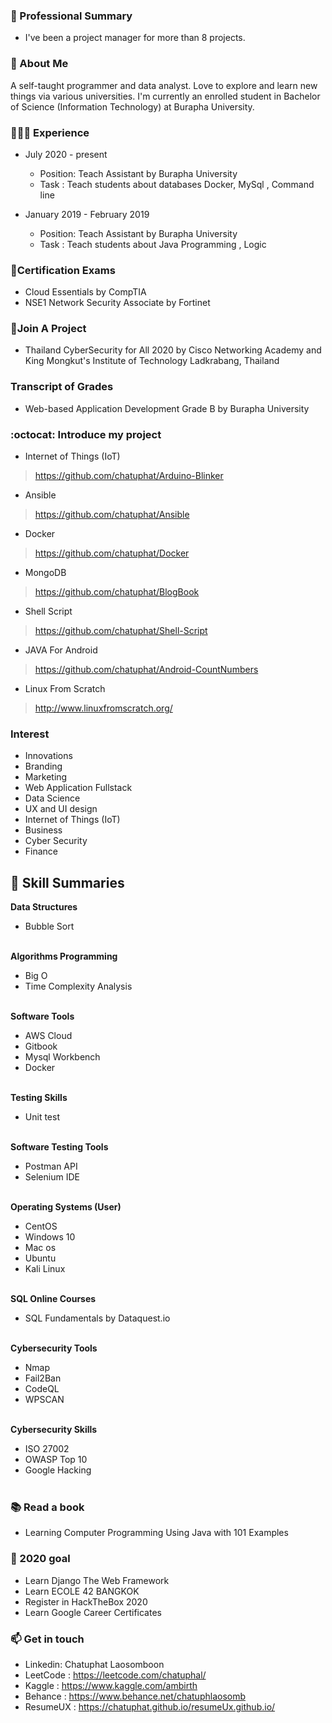 ### 👨 Professional Summary
* I've been a project manager for more than 8 projects.

### 💬 About Me
A self-taught programmer and data analyst. Love to explore and learn new things via various universities.
I'm currently an enrolled student in Bachelor of Science (Information Technology) at Burapha University.
### 👩🏼‍💻 Experience
 * July 2020 - present                      
   * Position: Teach Assistant  by  Burapha University
   *  Task :  Teach students about databases  Docker, MySql , Command line
 
 * January 2019 - February 2019       
   * Position:  Teach Assistant  by  Burapha University
   * Task :  Teach students about Java Programming , Logic

### 📝Certification Exams
* Cloud Essentials by CompTIA
* NSE1 Network Security Associate by Fortinet
### 🌟Join A Project
* Thailand CyberSecurity for All 2020 by Cisco Networking Academy and King Mongkut's Institute of Technology Ladkrabang, Thailand
### Transcript of Grades
* Web-based Application Development Grade B by Burapha University
### :octocat: Introduce my project
* Internet of Things (IoT)
> https://github.com/chatuphat/Arduino-Blinker
* Ansible
> https://github.com/chatuphat/Ansible
* Docker
> https://github.com/chatuphat/Docker
* MongoDB
> https://github.com/chatuphat/BlogBook
* Shell Script
> https://github.com/chatuphat/Shell-Script
* JAVA For Android 
> https://github.com/chatuphat/Android-CountNumbers
* Linux From Scratch
> http://www.linuxfromscratch.org/

### Interest
* Innovations
* Branding
* Marketing
* Web Application Fullstack
* Data Science
* UX and UI design
* Internet of Things (IoT)
* Business
* Cyber Security
* Finance

## 📌  Skill Summaries

**Data Structures** </br>
  * Bubble Sort
</br></br>

**Algorithms Programming** </br>
  * Big O
  * Time Complexity Analysis
</br></br>

**Software Tools** </br>
  * AWS Cloud
  * Gitbook
  * Mysql Workbench
  * Docker
  </br></br>

**Testing Skills** </br>
  * Unit test
  </br></br>
  
**Software Testing Tools** </br>
  * Postman API
  * Selenium IDE
  </br></br>
  
**Operating Systems (User)** </br>
  * CentOS 
  * Windows 10 
  * Mac os 
  * Ubuntu
  * Kali Linux
  </br></br>
  
**SQL Online Courses** </br>
  * SQL Fundamentals by Dataquest.io
  </br></br>

**Cybersecurity Tools** </br>
  * Nmap
  * Fail2Ban
  * CodeQL
  * WPSCAN
  </br></br>
  
**Cybersecurity Skills** </br>
  * ISO 27002
  * OWASP Top 10
  * Google Hacking
  </br></br>

### 📚 Read a book
  * Learning Computer Programming Using Java with 101 Examples

### 🚀 2020 goal
  * Learn Django The Web Framework
  * Learn ECOLE 42 BANGKOK
  * Register in HackTheBox 2020
  * Learn Google Career Certificates
  
### 📫 Get in touch
* Linkedin: Chatuphat Laosomboon
* LeetCode : https://leetcode.com/chatuphal/
* Kaggle : https://www.kaggle.com/ambirth
* Behance : https://www.behance.net/chatuphlaosomb
* ResumeUX : https://chatuphat.github.io/resumeUx.github.io/
<!--
**chatuphat/chatuphat** is a ✨ _special_ ✨ repository because its `README.md` (this file) appears on your GitHub profile.

Here are some ideas to get you started:

- 🔭 I’m currently working on ...
- 🌱 I’m currently learning ...
- 👯 I’m looking to collaborate on ...
- 🤔 I’m looking for help with ...
- 💬 Ask me about ...
- 📫 How to reach me: ...
- 😄 Pronouns: ...
- ⚡ Fun fact: ...
-->
